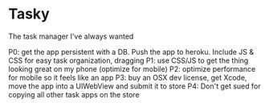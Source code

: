 Tasky
=====

The task manager I've always wanted

P0: get the app persistent with a DB. Push the app to heroku. Include JS & CSS for easy task organization, dragging
P1: use CSS/JS to get the thing looking great on my phone (optimize for mobile)
P2: optimize performance for mobile so it feels like an app
P3: buy an OSX dev license, get Xcode, move the app into a UIWebView and submit it to store
P4: Don't get sued for copying all other task apps on the store